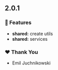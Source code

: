 ## 2.0.1


### 🚀 Features

- **shared:** create utils
- **shared:** services

### ❤️  Thank You

- Emil Juchnikowski